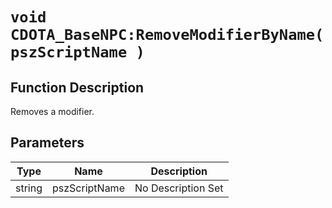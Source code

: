 # `void CDOTA_BaseNPC:RemoveModifierByName(pszScriptName )`
## Function Description
Removes a modifier.
## Parameters
Type|Name|Description
--|--|--
string|pszScriptName|No Description Set
